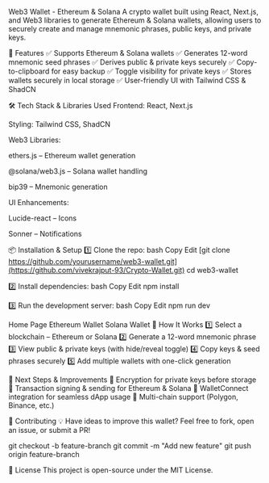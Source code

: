 Web3 Wallet - Ethereum & Solana
A crypto wallet built using React, Next.js, and Web3 libraries to generate Ethereum & Solana wallets, allowing users to securely create and manage mnemonic phrases, public keys, and private keys.

🚀 Features
✅ Supports Ethereum & Solana wallets
✅ Generates 12-word mnemonic seed phrases
✅ Derives public & private keys securely
✅ Copy-to-clipboard for easy backup
✅ Toggle visibility for private keys
✅ Stores wallets securely in local storage
✅ User-friendly UI with Tailwind CSS & ShadCN

🛠 Tech Stack & Libraries Used
Frontend: React, Next.js

Styling: Tailwind CSS, ShadCN

Web3 Libraries:

ethers.js – Ethereum wallet generation

@solana/web3.js – Solana wallet handling

bip39 – Mnemonic generation

UI Enhancements:

Lucide-react – Icons

Sonner – Notifications

📦 Installation & Setup
1️⃣ Clone the repo:
bash
Copy
Edit
[git clone https://github.com/yourusername/web3-wallet.git](https://github.com/vivekrajput-93/Crypto-Wallet.git)
cd web3-wallet


2️⃣ Install dependencies:
bash
Copy
Edit
npm install


3️⃣ Run the development server:
bash
Copy
Edit
npm run dev



Home Page	Ethereum Wallet	Solana Wallet
🎯 How It Works
1️⃣ Select a blockchain – Ethereum or Solana
2️⃣ Generate a 12-word mnemonic phrase
3️⃣ View public & private keys (with hide/reveal toggle)
4️⃣ Copy keys & seed phrases securely
5️⃣ Add multiple wallets with one-click generation

📌 Next Steps & Improvements
🔹 Encryption for private keys before storage
🔹 Transaction signing & sending for Ethereum & Solana
🔹 WalletConnect integration for seamless dApp usage
🔹 Multi-chain support (Polygon, Binance, etc.)


🤝 Contributing
💡 Have ideas to improve this wallet? Feel free to fork, open an issue, or submit a PR!


git checkout -b feature-branch
git commit -m "Add new feature"
git push origin feature-branch


📝 License
This project is open-source under the MIT License.


